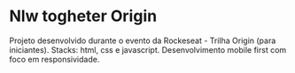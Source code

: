 # Nlw togheter Origin

Projeto desenvolvido durante o evento da
Rockeseat - Trilha Origin (para iniciantes).
Stacks: html, css e javascript. Desenvolvimento 
mobile first com foco em responsividade.
